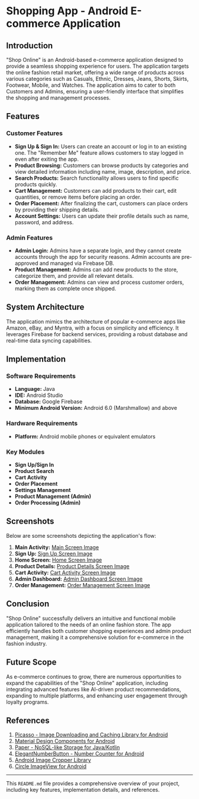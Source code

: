 # Shopping App - Android E-commerce Application

## Introduction

"Shop Online" is an Android-based e-commerce application designed to provide a seamless shopping experience for users. The application targets the online fashion retail market, offering a wide range of products across various categories such as Casuals, Ethnic, Dresses, Jeans, Shorts, Skirts, Footwear, Mobile, and Watches. The application aims to cater to both Customers and Admins, ensuring a user-friendly interface that simplifies the shopping and management processes.

## Features

### Customer Features
- **Sign Up & Sign In:** Users can create an account or log in to an existing one. The "Remember Me" feature allows customers to stay logged in even after exiting the app.
- **Product Browsing:** Customers can browse products by categories and view detailed information including name, image, description, and price.
- **Search Products:** Search functionality allows users to find specific products quickly.
- **Cart Management:** Customers can add products to their cart, edit quantities, or remove items before placing an order.
- **Order Placement:** After finalizing the cart, customers can place orders by providing their shipping details.
- **Account Settings:** Users can update their profile details such as name, password, and address.

### Admin Features
- **Admin Login:** Admins have a separate login, and they cannot create accounts through the app for security reasons. Admin accounts are pre-approved and managed via Firebase DB.
- **Product Management:** Admins can add new products to the store, categorize them, and provide all relevant details.
- **Order Management:** Admins can view and process customer orders, marking them as complete once shipped.

## System Architecture

The application mimics the architecture of popular e-commerce apps like Amazon, eBay, and Myntra, with a focus on simplicity and efficiency. It leverages Firebase for backend services, providing a robust database and real-time data syncing capabilities.

## Implementation

### Software Requirements
- **Language:** Java
- **IDE:** Android Studio
- **Database:** Google Firebase
- **Minimum Android Version:** Android 6.0 (Marshmallow) and above

### Hardware Requirements
- **Platform:** Android mobile phones or equivalent emulators

### Key Modules
- **Sign Up/Sign In**
- **Product Search**
- **Cart Activity**
- **Order Placement**
- **Settings Management**
- **Product Management (Admin)**
- **Order Processing (Admin)**

## Screenshots

Below are some screenshots depicting the application's flow:

1. **Main Activity:** [Main Screen Image](#)
2. **Sign Up:** [Sign Up Screen Image](#)
3. **Home Screen:** [Home Screen Image](#)
4. **Product Details:** [Product Details Screen Image](#)
5. **Cart Activity:** [Cart Activity Screen Image](#)
6. **Admin Dashboard:** [Admin Dashboard Screen Image](#)
7. **Order Management:** [Order Management Screen Image](#)

## Conclusion

"Shop Online" successfully delivers an intuitive and functional mobile application tailored to the needs of an online fashion store. The app efficiently handles both customer shopping experiences and admin product management, making it a comprehensive solution for e-commerce in the fashion industry.

## Future Scope

As e-commerce continues to grow, there are numerous opportunities to expand the capabilities of the "Shop Online" application, including integrating advanced features like AI-driven product recommendations, expanding to multiple platforms, and enhancing user engagement through loyalty programs.

## References

1. [Picasso - Image Downloading and Caching Library for Android](https://github.com/square/picasso)
2. [Material Design Components for Android](https://github.com/rey5137/material)
3. [Paper - NoSQL-like Storage for Java/Kotlin](https://github.com/pilgr/Paper)
4. [ElegantNumberButton - Number Counter for Android](https://github.com/ashik94vc/ElegantNumberButton)
5. [Android Image Cropper Library](https://github.com/ArthurHub/Android-Image-Cropper)
6. [Circle ImageView for Android](https://github.com/hdodenhof/CircleImageView)

---

This `README.md` file provides a comprehensive overview of your project, including key features, implementation details, and references.

